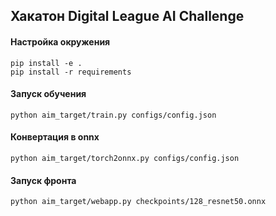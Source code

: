 ## Хакатон Digital League AI Challenge

#### Настройка окружения
```
pip install -e .
pip install -r requirements
```
#### Запуск обучения
```
python aim_target/train.py configs/config.json 
```

#### Конвертация в onnx
```
python aim_target/torch2onnx.py configs/config.json 
```

#### Запуск фронта
```
python aim_target/webapp.py checkpoints/128_resnet50.onnx
```
